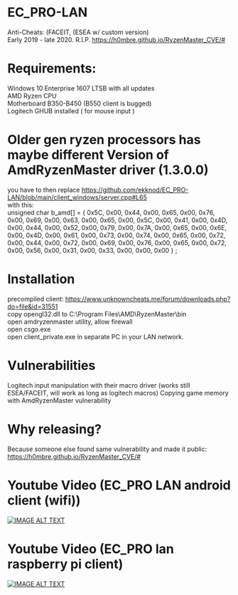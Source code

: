 # EC_PRO-LAN



Anti-Cheats: (FACEIT, (ESEA w/ custom version)  
Early 2019 - late 2020. R.I.P. https://h0mbre.github.io/RyzenMaster_CVE/#  

# Requirements:
Windows 10 Enterprise 1607 LTSB with all updates  
AMD Ryzen CPU  
Motherboard B350-B450 (B550 client is bugged)  
Logitech GHUB installed ( for mouse input )


# Older gen ryzen processors has maybe different Version of AmdRyzenMaster driver (1.3.0.0)
you have to then replace https://github.com/ekknod/EC_PRO-LAN/blob/main/client_windows/server.cpp#L65  
with this:  
unsigned char b_amd[] = {
        0x5C, 0x00, 0x44, 0x00, 0x65, 0x00, 0x76, 0x00, 0x69, 0x00, 0x63, 0x00, 0x65, 0x00, 0x5C, 0x00, 0x41, 0x00, 0x4D, 0x00,
        0x44, 0x00, 0x52, 0x00, 0x79, 0x00, 0x7A, 0x00, 0x65, 0x00, 0x6E, 0x00, 0x4D, 0x00, 0x61, 0x00, 0x73, 0x00, 0x74, 0x00,
        0x65, 0x00, 0x72, 0x00, 0x44, 0x00, 0x72, 0x00, 0x69, 0x00, 0x76, 0x00, 0x65, 0x00, 0x72, 0x00, 0x56, 0x00, 0x31, 0x00,
        0x33, 0x00, 0x00, 0x00
    } ;
 


# Installation


precompiled client: https://www.unknowncheats.me/forum/downloads.php?do=file&id=31551  
copy opengl32.dll to C:\Program Files\AMD\RyzenMaster\bin  
open amdryzenmaster utility, allow firewall  
open csgo.exe  
open client_private.exe in separate PC in your LAN network. 



# Vulnerabilities
Logitech input manipulation with their macro driver (works still ESEA/FACEIT, will work as long as logitech macros)
Copying game memory with AmdRyzenMaster vulnerability  

# Why releasing?
Because someone else found same vulnerability and made it public: https://h0mbre.github.io/RyzenMaster_CVE/#  

# Youtube Video (EC_PRO LAN android client (wifi))
[![IMAGE ALT TEXT](http://i3.ytimg.com/vi/l91pJW86KEQ/maxresdefault.jpg)](https://www.youtube.com/watch?v=l91pJW86KEQ "EC_PRO lan (android client)")


# Youtube Video (EC_PRO lan raspberry pi client)
[![IMAGE ALT TEXT](http://i3.ytimg.com/vi/qrUvuK8Hxq8/maxresdefault.jpg)](https://www.youtube.com/watch?v=qrUvuK8Hxq8&feature=youtu.be "EC_PRO lan (rasberry client)")

